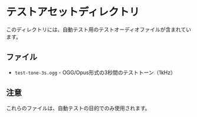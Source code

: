 # テストアセットディレクトリ

このディレクトリには、自動テスト用のテストオーディオファイルが含まれています。

## ファイル

- `test-tone-3s.ogg` - OGG/Opus形式の3秒間のテストトーン（1kHz）

## 注意

これらのファイルは、自動テストの目的でのみ使用されます。
